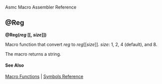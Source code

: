 Asmc Macro Assembler Reference

## @Reg

**@Reg(_reg_ [[, _size_]])**

Macro function that convert _reg_ to _reg_[[_size_]]. _size_: 1, 2, 4 (default), and 8.

The macro returns a string.

#### See Also

[Macro Functions](macro-functions.md) | [Symbols Reference](readme.md)
